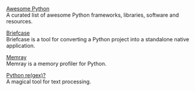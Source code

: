 <p>
<a href="https://awesome-python.com/">Awesome Python</a>
<br>A curated list of awesome Python frameworks, libraries, software and resources.
</p> 
<p>
<a href="https://github.com/beeware/briefcase">Briefcase</a>
<br>Briefcase is a tool for converting a Python project into a standalone native application.
</p> 
<p>
<a href="https://github.com/bloomberg/memray">Memray</a>
<br>Memray is a memory profiler for Python.
</p> 
<p>
<a href="https://learnbyexample.github.io/py_regular_expressions/">Python re(gex)?</a>
<br>A magical tool for text processing.
</p> 
